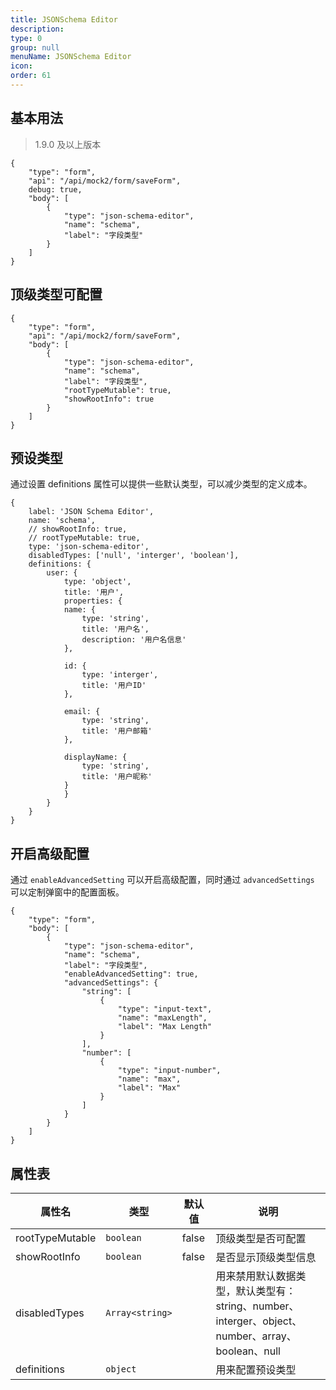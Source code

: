 ```yaml
---
title: JSONSchema Editor
description:
type: 0
group: null
menuName: JSONSchema Editor
icon:
order: 61
---
```


## 基本用法

> 1.9.0 及以上版本

```schema: scope="body"
{
    "type": "form",
    "api": "/api/mock2/form/saveForm",
    debug: true,
    "body": [
        {
            "type": "json-schema-editor",
            "name": "schema",
            "label": "字段类型"
        }
    ]
}
```

## 顶级类型可配置

```schema: scope="body"
{
    "type": "form",
    "api": "/api/mock2/form/saveForm",
    "body": [
        {
            "type": "json-schema-editor",
            "name": "schema",
            "label": "字段类型",
            "rootTypeMutable": true,
            "showRootInfo": true
        }
    ]
}
```

## 预设类型

通过设置 definitions 属性可以提供一些默认类型，可以减少类型的定义成本。

```schema: scope="form-item"
{
    label: 'JSON Schema Editor',
    name: 'schema',
    // showRootInfo: true,
    // rootTypeMutable: true,
    type: 'json-schema-editor',
    disabledTypes: ['null', 'interger', 'boolean'],
    definitions: {
        user: {
            type: 'object',
            title: '用户',
            properties: {
            name: {
                type: 'string',
                title: '用户名',
                description: '用户名信息'
            },

            id: {
                type: 'interger',
                title: '用户ID'
            },

            email: {
                type: 'string',
                title: '用户邮箱'
            },

            displayName: {
                type: 'string',
                title: '用户昵称'
            }
            }
        }
    }
}
```

## 开启高级配置

通过 `enableAdvancedSetting` 可以开启高级配置，同时通过 `advancedSettings` 可以定制弹窗中的配置面板。

```schema: scope="body"
{
    "type": "form",
    "body": [
        {
            "type": "json-schema-editor",
            "name": "schema",
            "label": "字段类型",
            "enableAdvancedSetting": true,
            "advancedSettings": {
                "string": [
                    {
                        "type": "input-text",
                        "name": "maxLength",
                        "label": "Max Length"
                    }
                ],
                "number": [
                    {
                        "type": "input-number",
                        "name": "max",
                        "label": "Max"
                    }
                ]
            }
        }
    ]
}
```

## 属性表

| 属性名          | 类型            | 默认值 | 说明                                                                                             |
| --------------- | --------------- | ------ | ------------------------------------------------------------------------------------------------ |
| rootTypeMutable | `boolean`       | false  | 顶级类型是否可配置                                                                               |
| showRootInfo    | `boolean`       | false  | 是否显示顶级类型信息                                                                             |
| disabledTypes   | `Array<string>` |        | 用来禁用默认数据类型，默认类型有：string、number、interger、object、number、array、boolean、null |
| definitions     | `object`        |        | 用来配置预设类型                                                                                 |
